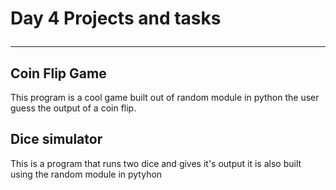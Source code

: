 # Day 4 Projects and tasks<hr>

## Coin Flip Game

This program is a cool game built out of random module in python
the user guess the output of a coin flip.

## Dice simulator

This is a program that runs two dice and gives it's output
it is also built using the random module in pytyhon
